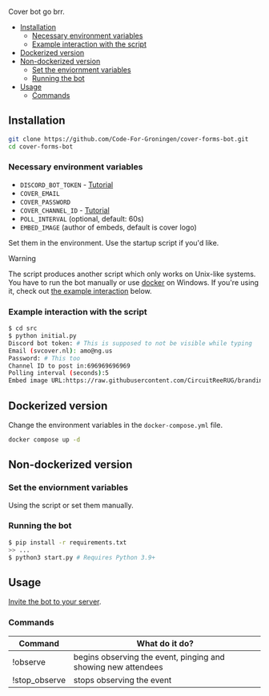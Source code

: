 Cover bot go brr.

- [Installation](#installation)
  - [Necessary environment variables](#necessary-environment-variables)
  - [Example interaction with the script](#example-interaction-with-the-script)
- [Dockerized version](#dockerized-version)
- [Non-dockerized version](#non-dockerized-version)
  - [Set the enviornment variables](#set-the-enviornment-variables)
  - [Running the bot](#running-the-bot)
- [Usage](#usage)
  - [Commands](#commands)

## Installation

```bash
git clone https://github.com/Code-For-Groningen/cover-forms-bot.git
cd cover-forms-bot
```

### Necessary environment variables

- `DISCORD_BOT_TOKEN` - [Tutorial](https://www.writebots.com/discord-bot-token/)
- `COVER_EMAIL`
- `COVER_PASSWORD`
- `COVER_CHANNEL_ID` - [Tutorial](https://support.discord.com/hc/en-us/articles/206346498-Where-can-I-find-my-User-Server-Message-ID-)
- `POLL_INTERVAL` (optional, default: 60s)
- `EMBED_IMAGE` (author of embeds, default is cover logo)

Set them in the environment. Use the startup script if you'd like.

> [!WARNING]
> The script produces another script which only works on Unix-like systems. You have to run the bot manually or use [docker](#dockerized-version) on Windows.
> If you're using it, check out [the example interaction](#example-interaction) below.

### Example interaction with the script

```bash
$ cd src
$ python initial.py
Discord bot token: # This is supposed to not be visible while typing
Email (svcover.nl): amo@ng.us
Password: # This too
Channel ID to post in:696969696969
Polling interval (seconds):5
Embed image URL:https://raw.githubusercontent.com/CircuitReeRUG/branding/refs/heads/main/mascot/circuitree_waving.png
```

## Dockerized version

Change the environment variables in the `docker-compose.yml` file.

```bash
docker compose up -d
```

## Non-dockerized version

### Set the enviornment variables

Using the script or set them manually.

### Running the bot

```bash
$ pip install -r requirements.txt
>> ...
$ python3 start.py # Requires Python 3.9+
```

## Usage

[Invite the bot to your server](https://discordpy.readthedocs.io/en/stable/discord.html).

### Commands

| Command                  | What do it do?                                                |
| ------------------------ | ------------------------------------------------------------- |
| !observe <name of event> | begins observing the event, pinging and showing new attendees |
| !stop_observe            | stops observing the event                                     |
